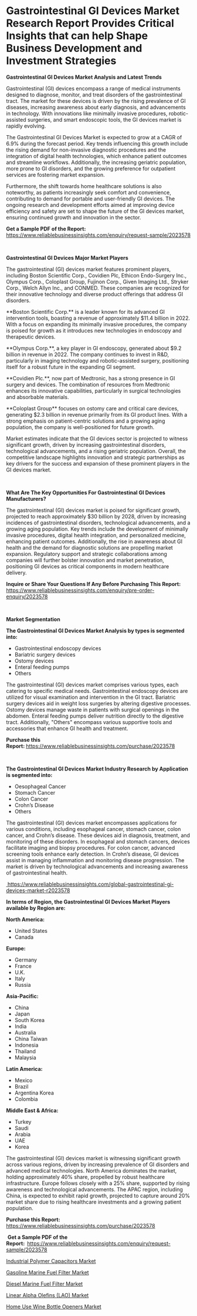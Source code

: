 <p><h1>Gastrointestinal GI Devices Market Research Report Provides Critical Insights that can help Shape Business Development and Investment Strategies</h1></p><p><strong>Gastrointestinal GI Devices Market Analysis and Latest Trends</strong></p>
<p><p>Gastrointestinal (GI) devices encompass a range of medical instruments designed to diagnose, monitor, and treat disorders of the gastrointestinal tract. The market for these devices is driven by the rising prevalence of GI diseases, increasing awareness about early diagnosis, and advancements in technology. With innovations like minimally invasive procedures, robotic-assisted surgeries, and smart endoscopic tools, the GI devices market is rapidly evolving.</p><p>The Gastrointestinal GI Devices Market is expected to grow at a CAGR of 6.9% during the forecast period. Key trends influencing this growth include the rising demand for non-invasive diagnostic procedures and the integration of digital health technologies, which enhance patient outcomes and streamline workflows. Additionally, the increasing geriatric population, more prone to GI disorders, and the growing preference for outpatient services are fostering market expansion.</p><p>Furthermore, the shift towards home healthcare solutions is also noteworthy, as patients increasingly seek comfort and convenience, contributing to demand for portable and user-friendly GI devices. The ongoing research and development efforts aimed at improving device efficiency and safety are set to shape the future of the GI devices market, ensuring continued growth and innovation in the sector.</p></p>
<p><strong>Get a Sample PDF of the Report:&nbsp;</strong> <a href="https://www.reliablebusinessinsights.com/enquiry/request-sample/2023578?utm_campaign=1109&utm_medium=2&utm_source=Github&utm_content=ia&utm_term=30102024&utm_id=gastrointestinal-gi-devices">https://www.reliablebusinessinsights.com/enquiry/request-sample/2023578</a></p>
<p>&nbsp;</p>
<p><strong>Gastrointestinal GI Devices Major Market Players</strong></p>
<p><p>The gastrointestinal (GI) devices market features prominent players, including Boston Scientific Corp., Covidien Plc, Ethicon Endo-Surgery Inc., Olympus Corp., Coloplast Group, Fujinon Corp., Given Imaging Ltd., Stryker Corp., Welch Allyn Inc., and CONMED. These companies are recognized for their innovative technology and diverse product offerings that address GI disorders.</p><p>**Boston Scientific Corp.** is a leader known for its advanced GI intervention tools, boasting a revenue of approximately $11.4 billion in 2022. With a focus on expanding its minimally invasive procedures, the company is poised for growth as it introduces new technologies in endoscopy and therapeutic devices.</p><p>**Olympus Corp.**, a key player in GI endoscopy, generated about $9.2 billion in revenue in 2022. The company continues to invest in R&D, particularly in imaging technology and robotic-assisted surgery, positioning itself for a robust future in the expanding GI segment.</p><p>**Covidien Plc.**, now part of Medtronic, has a strong presence in GI surgery and devices. The combination of resources from Medtronic enhances its innovative capabilities, particularly in surgical technologies and absorbable materials.</p><p>**Coloplast Group** focuses on ostomy care and critical care devices, generating $2.3 billion in revenue primarily from its GI product lines. With a strong emphasis on patient-centric solutions and a growing aging population, the company is well-positioned for future growth.</p><p>Market estimates indicate that the GI devices sector is projected to witness significant growth, driven by increasing gastrointestinal disorders, technological advancements, and a rising geriatric population. Overall, the competitive landscape highlights innovation and strategic partnerships as key drivers for the success and expansion of these prominent players in the GI devices market.</p></p>
<p>&nbsp;</p>
<p><strong>What Are The Key Opportunities For Gastrointestinal GI Devices Manufacturers?</strong></p>
<p><p>The gastrointestinal (GI) devices market is poised for significant growth, projected to reach approximately $30 billion by 2028, driven by increasing incidences of gastrointestinal disorders, technological advancements, and a growing aging population. Key trends include the development of minimally invasive procedures, digital health integration, and personalized medicine, enhancing patient outcomes. Additionally, the rise in awareness about GI health and the demand for diagnostic solutions are propelling market expansion. Regulatory support and strategic collaborations among companies will further bolster innovation and market penetration, positioning GI devices as critical components in modern healthcare delivery.</p></p>
<p><strong>Inquire or Share Your Questions If Any Before Purchasing This Report:</strong> <a href="https://www.reliablebusinessinsights.com/enquiry/pre-order-enquiry/2023578?utm_campaign=1109&utm_medium=2&utm_source=Github&utm_content=ia&utm_term=30102024&utm_id=gastrointestinal-gi-devices">https://www.reliablebusinessinsights.com/enquiry/pre-order-enquiry/2023578</a></p>
<p>&nbsp;</p>
<p><strong>Market Segmentation</strong></p>
<p><strong>The Gastrointestinal GI Devices Market Analysis by types is segmented into:</strong></p>
<p><ul><li>Gastrointestinal endoscopy devices</li><li>Bariatric surgery devices</li><li>Ostomy devices</li><li>Enteral feeding pumps</li><li>Others</li></ul></p>
<p><p>The gastrointestinal (GI) devices market comprises various types, each catering to specific medical needs. Gastrointestinal endoscopy devices are utilized for visual examination and intervention in the GI tract. Bariatric surgery devices aid in weight loss surgeries by altering digestive processes. Ostomy devices manage waste in patients with surgical openings in the abdomen. Enteral feeding pumps deliver nutrition directly to the digestive tract. Additionally, "Others" encompass various supportive tools and accessories that enhance GI health and treatment.</p></p>
<p><strong>Purchase this Report:&nbsp;</strong><a href="https://www.reliablebusinessinsights.com/purchase/2023578?utm_campaign=1109&utm_medium=2&utm_source=Github&utm_content=ia&utm_term=30102024&utm_id=gastrointestinal-gi-devices">https://www.reliablebusinessinsights.com/purchase/2023578</a></p>
<p>&nbsp;</p>
<p><strong>The Gastrointestinal GI Devices Market Industry Research by Application is segmented into:</strong></p>
<p><ul><li>Oesophageal Cancer</li><li>Stomach Cancer</li><li>Colon Cancer</li><li>Crohn’s Disease</li><li>Others</li></ul></p>
<p><p>The gastrointestinal (GI) devices market encompasses applications for various conditions, including esophageal cancer, stomach cancer, colon cancer, and Crohn’s disease. These devices aid in diagnosis, treatment, and monitoring of these disorders. In esophageal and stomach cancers, devices facilitate imaging and biopsy procedures. For colon cancer, advanced screening tools enhance early detection. In Crohn’s disease, GI devices assist in managing inflammation and monitoring disease progression. The market is driven by technological advancements and increasing awareness of gastrointestinal health.</p></p>
<p><a href="https://www.reliablebusinessinsights.com/global-gastrointestinal-gi-devices-market-r2023578?utm_campaign=1109&utm_medium=2&utm_source=Github&utm_content=ia&utm_term=30102024&utm_id=gastrointestinal-gi-devices">&nbsp;https://www.reliablebusinessinsights.com/global-gastrointestinal-gi-devices-market-r2023578</a></p>
<p><strong>In terms of Region, the Gastrointestinal GI Devices Market Players available by Region are:</strong></p>
<p>
    <p> <strong> North America: </strong>
        <ul>
            <li>United States</li>
            <li>Canada</li>
        </ul>
        </p> 
    <p> <strong> Europe: </strong>
        <ul>
            <li>Germany</li>
            <li>France</li>
            <li>U.K.</li>
            <li>Italy</li>
            <li>Russia</li>
        </ul>
        </p> 
    <p> <strong> Asia-Pacific: </strong>
        <ul>
            <li>China</li>
            <li>Japan</li>
            <li>South Korea</li>
            <li>India</li>
            <li>Australia</li>
            <li>China Taiwan</li>
            <li>Indonesia</li>
            <li>Thailand</li>
            <li>Malaysia</li>
        </ul>
        </p> 
    <p> <strong> Latin America: </strong>
        <ul>
            <li>Mexico</li>
            <li>Brazil</li>
            <li>Argentina Korea</li>
            <li>Colombia</li>
        </ul>
        </p> 
    <p> <strong> Middle East & Africa: </strong>
        <ul>
            <li>Turkey</li>
            <li>Saudi</li>
            <li>Arabia</li>
            <li>UAE</li>
            <li>Korea</li>
        </ul>
    </p>
    </p>
<p><p>The gastrointestinal (GI) devices market is witnessing significant growth across various regions, driven by increasing prevalence of GI disorders and advanced medical technologies. North America dominates the market, holding approximately 40% share, propelled by robust healthcare infrastructure. Europe follows closely with a 25% share, supported by rising awareness and technological advancements. The APAC region, including China, is expected to exhibit rapid growth, projected to capture around 20% market share due to rising healthcare investments and a growing patient population.</p></p>
<p><strong>Purchase this Report: </strong><a href="https://www.reliablebusinessinsights.com/purchase/2023578?utm_campaign=1109&utm_medium=2&utm_source=Github&utm_content=ia&utm_term=30102024&utm_id=gastrointestinal-gi-devices">https://www.reliablebusinessinsights.com/purchase/2023578</a></p>
<p>&nbsp;<strong>Get a Sample PDF of the Report:&nbsp;&nbsp;</strong><a href="https://www.reliablebusinessinsights.com/enquiry/request-sample/2023578?utm_campaign=1109&utm_medium=2&utm_source=Github&utm_content=ia&utm_term=30102024&utm_id=gastrointestinal-gi-devices">https://www.reliablebusinessinsights.com/enquiry/request-sample/2023578</a></p>
<p><strong></strong></p>
<p><p><a href="https://github.com/stumpefzclearez/Market-Research-Report-List-1/blob/main/industrial-polymer-capacitors-market.md?utm_campaign=1109&utm_medium=2&utm_source=Github&utm_content=ia&utm_term=30102024&utm_id=gastrointestinal-gi-devices">Industrial Polymer Capacitors Market</a></p><p><a href="https://issuu.com/reportprime-2/docs/gasoline-marine-fuel-filter-market-_1f008c50bad4e4?utm_campaign=1109&utm_medium=2&utm_source=Github&utm_content=ia&utm_term=30102024&utm_id=gastrointestinal-gi-devices">Gasoline Marine Fuel Filter Market</a></p><p><a href="https://issuu.com/reportprime-2/docs/diesel-marine-fuel-filter-market-si_1800d40c118a2a?utm_campaign=1109&utm_medium=2&utm_source=Github&utm_content=ia&utm_term=30102024&utm_id=gastrointestinal-gi-devices">Diesel Marine Fuel Filter Market</a></p><p><a href="https://www.linkedin.com/pulse/linear-alpha-olefins-lao-market-outlook-complete-industry-analysis-bpflf?utm_campaign=1109&utm_medium=2&utm_source=Github&utm_content=ia&utm_term=30102024&utm_id=gastrointestinal-gi-devices">Linear Alpha Olefins (LAO) Market</a></p><p><a href="https://www.linkedin.com/pulse/home-use-wine-bottle-openers-spectrum-usage-patterns-sector-tzcec?utm_campaign=1109&utm_medium=2&utm_source=Github&utm_content=ia&utm_term=30102024&utm_id=gastrointestinal-gi-devices">Home Use Wine Bottle Openers Market</a></p></p>